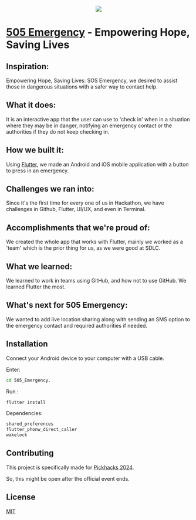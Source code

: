 <p align="center">
 <img src="https://github.com/BigOnake/505_Emergency/assets/60398328/4c140003-4d06-4a9f-8b6c-1145ca4b0266"/>
</p>

# [505 Emergency](https://github.com/BigOnake/505_Emergency) - Empowering Hope, Saving Lives
## Inspiration: 
Empowering Hope, Saving Lives: SOS Emergency,  we desired to assist those in dangerous situations with a safer way to contact help.

## What it does: 
 It is an interactive app that the user can use to 'check in' when in a situation where they may be in danger, notifying an emergency contact or the authorities if they do not keep checking in.

## How we built it: 
Using [Flutter](https://flutter.dev/), we made an Android and iOS mobile application with a button to press in an emergency.

## Challenges we ran into:
Since it's the first time for every one of us in Hackathon, we have challenges in Github, Flutter, UI/UX, and even in Terminal. 

## Accomplishments that we're proud of: 
 We created the whole app that works with Flutter, mainly we worked as a 'team' which is the prior thing for us, as we were good at SDLC.

## What we learned: 
 We learned to work in teams using GitHub, and how not to use GitHub. We learned Flutter the most.

## What's next for 505 Emergency: 
 We wanted to add live location sharing along with sending an SMS option to the emergency contact and required authorities if needed.

## Installation

Connect your Android device to your computer with a USB cable.

Enter:
```bash
cd 505_Emergency.
```
Run :
```bash
flutter install
```
Dependencies:
```bash
shared_preferences
flutter_phonw_direct_caller
wakelock
```

## Contributing

This project is specifically made for [Pickhacks 2024](https://www.pickhacks.io/).

So, this might be open after the official event ends.

## License

[MIT](https://choosealicense.com/licenses/mit/)
